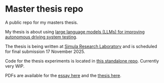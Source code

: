 # Master thesis repo

A public repo for my masters thesis.

My thesis is about using [large language models (LLMs) for improving autonomous
driving system testing](https://www.simula.no/education/masters-students/masters-projects/large-language-models-adaptation-cyber-physical-system).

The thesis is being written at [Simula Research Laboratory](https://simula.no)
and is scheduled for final submission 17 November 2025.

Code for the thesis experiments is located in
[this standalone repo](https://github.com/orjahren/master-hefe). Currently very WIP.

PDFs are available for the
[essay here](https://github.com/orjahren/master/blob/main/essay/final.pdf) and the
[thesis here](https://orjahren.github.io/master/thesis/thesis.pdf).

